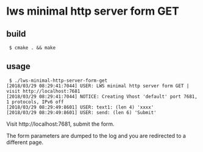# lws minimal http server form GET

## build

```
 $ cmake . && make
```

## usage

```
 $ ./lws-minimal-http-server-form-get
[2018/03/29 08:29:41:7044] USER: LWS minimal http server form GET | visit http://localhost:7681
[2018/03/29 08:29:41:7044] NOTICE: Creating Vhost 'default' port 7681, 1 protocols, IPv6 off
[2018/03/29 08:29:49:8601] USER: text1: (len 4) 'xxxx'
[2018/03/29 08:29:49:8601] USER: send: (len 6) 'Submit'
```

Visit http://localhost:7681, submit the form.

The form parameters are dumped to the log and you are redirected to a different page.
